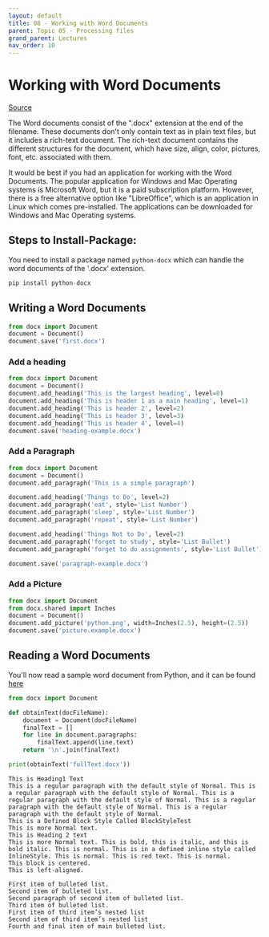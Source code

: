 ```yaml
---
layout: default
title: 08 - Working with Word Documents
parent: Topic 05 - Processing files
grand_parent: Lectures
nav_order: 10
---
```

# Working with Word Documents
[Source](https://www.datacamp.com/community/tutorials/reading-and-editing-pdfs-and-word-documents-from-python)

The Word documents consist of the ".docx" extension at the end of the filename. These documents don't only contain text as in plain text files, but it includes a rich-text document. The rich-text document contains the different structures for the document, which have size, align, color, pictures, font, etc. associated with them.

It would be best if you had an application for working with the Word Documents. The popular application for Windows and Mac Operating systems is Microsoft Word, but it is a paid subscription platform. However, there is a free alternative option like "LibreOffice", which is an application in Linux which comes pre-installed. The applications can be downloaded for Windows and Mac Operating systems.

## Steps to Install-Package:

You need to install a package named `python-docx` which can handle the word documents of the '.docx' extension. 

```python
pip install python-docx
```

## Writing a Word Documents


```python
from docx import Document
document = Document()
document.save('first.docx')
```

### Add a heading


```python
from docx import Document
document = Document()
document.add_heading('This is the largest heading', level=0)
document.add_heading('This is header 1 as a main heading', level=1)
document.add_heading('This is header 2', level=2)
document.add_heading('This is header 3', level=3)
document.add_heading('This is header 4', level=4)
document.save('heading-example.docx')
```

### Add a Paragraph


```python
from docx import Document
document = Document()
document.add_paragraph('This is a simple paragraph')

document.add_heading('Things to Do', level=2)
document.add_paragraph('eat', style='List Number')
document.add_paragraph('sleep', style='List Number')
document.add_paragraph('repeat', style='List Number')

document.add_heading('Things Not to Do', level=2)
document.add_paragraph('forget to study', style='List Bullet')
document.add_paragraph('forget to do assignments', style='List Bullet')

document.save('paragraph-example.docx')
```

### Add a Picture


```python
from docx import Document
from docx.shared import Inches
document = Document()
document.add_picture('python.png', width=Inches(2.5), height=(2.5))
document.save('picture.example.docx')
```

## Reading a Word Documents

You'll now read a sample word document from Python, and it can be found [here](https://docs.google.com/document/d/13oX775JlQRweV02ZpY0_N35eC0CcWkE0fHK4CHaBLLc/edit?usp=sharing)


```python
from docx import Document
```


```python
def obtainText(docFileName):
    document = Document(docFileName)
    finalText = []
    for line in document.paragraphs:
        finalText.append(line.text)
    return '\n'.join(finalText)
```


```python
print(obtainText('fullText.docx'))
```

    This is Heading1 Text
    This is a regular paragraph with the default style of Normal. This is a regular paragraph with the default style of Normal. This is a regular paragraph with the default style of Normal. This is a regular paragraph with the default style of Normal. This is a regular paragraph with the default style of Normal.
    This is a Defined Block Style Called BlockStyleTest
    This is more Normal text.
    This is Heading 2 text
    This is more Normal text. This is bold, this is italic, and this is bold italic. This is normal. This is in a defined inline style called InlineStyle. This is normal. This is red text. This is normal.
    This block is centered.
    This is left-aligned.
     
    First item of bulleted list.
    Second item of bulleted list.
    Second paragraph of second item of bulleted list.
    Third item of bulleted list.
    First item of third item’s nested list
    Second item of third item’s nested list
    Fourth and final item of main bulleted list.
     
    



```python

```
